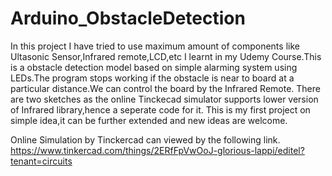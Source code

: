 # Arduino_ObstacleDetection
In this project I have tried to use maximum amount of components like Ultasonic Sensor,Infrared remote,LCD,etc I learnt in my Udemy Course.This is a obstacle detection
model based on simple alarming system using LEDs.The program stops working if the obstacle is near to board at a particular distance.We can control the board by the Infrared Remote.
There are two sketches as the online Tinckecad simulator supports lower version of Infrared library,hence a seperate code for it.
This is my first project on simple idea,it can be further extended and new ideas are welcome.

Online Simulation by Tinckercad can viewed by the following link.
https://www.tinkercad.com/things/2ERfFpVwOoJ-glorious-lappi/editel?tenant=circuits
